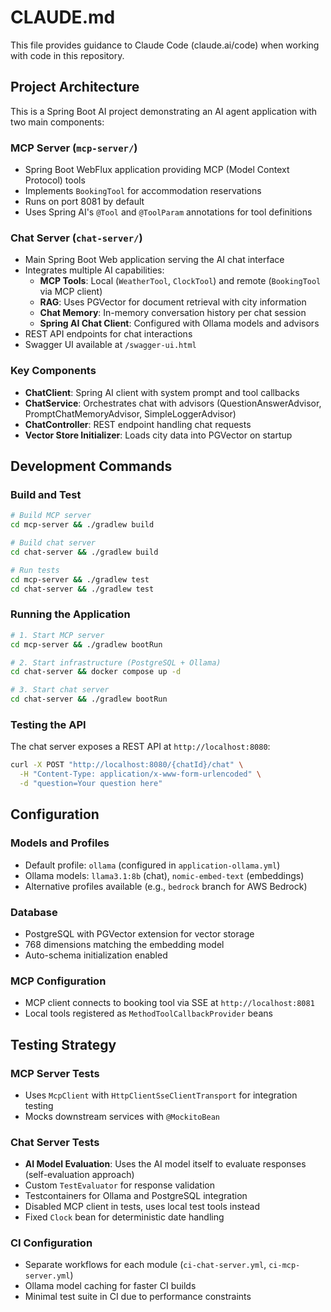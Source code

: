 # CLAUDE.md

This file provides guidance to Claude Code (claude.ai/code) when working with code in this repository.

## Project Architecture

This is a Spring Boot AI project demonstrating an AI agent application with two main components:

### MCP Server (`mcp-server/`)
- Spring Boot WebFlux application providing MCP (Model Context Protocol) tools
- Implements `BookingTool` for accommodation reservations
- Runs on port 8081 by default
- Uses Spring AI's `@Tool` and `@ToolParam` annotations for tool definitions

### Chat Server (`chat-server/`)
- Main Spring Boot Web application serving the AI chat interface
- Integrates multiple AI capabilities:
  - **MCP Tools**: Local (`WeatherTool`, `ClockTool`) and remote (`BookingTool` via MCP client)
  - **RAG**: Uses PGVector for document retrieval with city information
  - **Chat Memory**: In-memory conversation history per chat session
  - **Spring AI Chat Client**: Configured with Ollama models and advisors
- REST API endpoints for chat interactions
- Swagger UI available at `/swagger-ui.html`

### Key Components
- **ChatClient**: Spring AI client with system prompt and tool callbacks
- **ChatService**: Orchestrates chat with advisors (QuestionAnswerAdvisor, PromptChatMemoryAdvisor, SimpleLoggerAdvisor)
- **ChatController**: REST endpoint handling chat requests
- **Vector Store Initializer**: Loads city data into PGVector on startup

## Development Commands

### Build and Test
```bash
# Build MCP server
cd mcp-server && ./gradlew build

# Build chat server
cd chat-server && ./gradlew build

# Run tests
cd mcp-server && ./gradlew test
cd chat-server && ./gradlew test
```

### Running the Application
```bash
# 1. Start MCP server
cd mcp-server && ./gradlew bootRun

# 2. Start infrastructure (PostgreSQL + Ollama)
cd chat-server && docker compose up -d

# 3. Start chat server
cd chat-server && ./gradlew bootRun
```

### Testing the API
The chat server exposes a REST API at `http://localhost:8080`:
```bash
curl -X POST "http://localhost:8080/{chatId}/chat" \
  -H "Content-Type: application/x-www-form-urlencoded" \
  -d "question=Your question here"
```

## Configuration

### Models and Profiles
- Default profile: `ollama` (configured in `application-ollama.yml`)
- Ollama models: `llama3.1:8b` (chat), `nomic-embed-text` (embeddings)
- Alternative profiles available (e.g., `bedrock` branch for AWS Bedrock)

### Database
- PostgreSQL with PGVector extension for vector storage
- 768 dimensions matching the embedding model
- Auto-schema initialization enabled

### MCP Configuration
- MCP client connects to booking tool via SSE at `http://localhost:8081`
- Local tools registered as `MethodToolCallbackProvider` beans

## Testing Strategy

### MCP Server Tests
- Uses `McpClient` with `HttpClientSseClientTransport` for integration testing
- Mocks downstream services with `@MockitoBean`

### Chat Server Tests
- **AI Model Evaluation**: Uses the AI model itself to evaluate responses (self-evaluation approach)
- Custom `TestEvaluator` for response validation
- Testcontainers for Ollama and PostgreSQL integration
- Disabled MCP client in tests, uses local test tools instead
- Fixed `Clock` bean for deterministic date handling

### CI Configuration
- Separate workflows for each module (`ci-chat-server.yml`, `ci-mcp-server.yml`)
- Ollama model caching for faster CI builds
- Minimal test suite in CI due to performance constraints